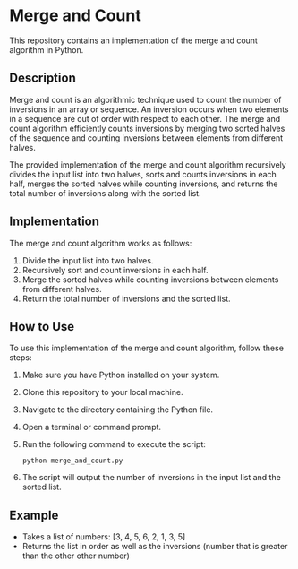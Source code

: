 # Merge and Count

This repository contains an implementation of the merge and count algorithm in Python.

## Description

Merge and count is an algorithmic technique used to count the number of inversions in an array or sequence. An inversion occurs when two elements in a sequence are out of order with respect to each other. The merge and count algorithm efficiently counts inversions by merging two sorted halves of the sequence and counting inversions between elements from different halves.

The provided implementation of the merge and count algorithm recursively divides the input list into two halves, sorts and counts inversions in each half, merges the sorted halves while counting inversions, and returns the total number of inversions along with the sorted list.

## Implementation

The merge and count algorithm works as follows:

1. Divide the input list into two halves.
2. Recursively sort and count inversions in each half.
3. Merge the sorted halves while counting inversions between elements from different halves.
4. Return the total number of inversions and the sorted list.

## How to Use

To use this implementation of the merge and count algorithm, follow these steps:

1. Make sure you have Python installed on your system.
2. Clone this repository to your local machine.
3. Navigate to the directory containing the Python file.
4. Open a terminal or command prompt.
5. Run the following command to execute the script:

    ```
    python merge_and_count.py
    ```

6. The script will output the number of inversions in the input list and the sorted list.

## Example
- Takes a list of numbers: [3, 4, 5, 6, 2, 1, 3, 5]
- Returns the list in order as well as the inversions (number that is greater than the other other number)



